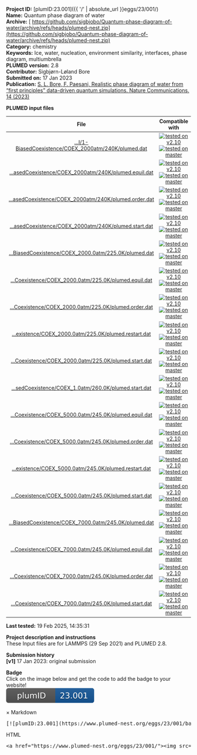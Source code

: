 **Project ID:** [plumID:23.001]({{ '/' | absolute_url }}eggs/23/001/)  
**Name:**  Quantum phase diagram of water  
**Archive:** [ https://github.com/sigbjobo/Quantum-phase-diagram-of-water/archive/refs/heads/plumed-nest.zip](https://github.com/sigbjobo/Quantum-phase-diagram-of-water/archive/refs/heads/plumed-nest.zip)  
**Category:**  chemistry  
**Keywords:**  Ice, water, nucleation, environment similarity, interfaces, phase diagram, multiumbrella  
**PLUMED version:**  2.8  
**Contributor:**  Sigbjørn-Løland Bore  
**Submitted on:** 17 Jan 2023  
**Publication:** [S. L. Bore, F. Paesani, Realistic phase diagram of water from “first principles” data-driven quantum simulations. Nature Communications. 14 (2023)](http://dx.doi.org/10.1038/s41467-023-38855-1)  
  
**PLUMED input files**  
  
| File     | Compatible with |  
|:--------:|:--------:|  
| [...I/1-BiasedCoexistence/COEX_2000atm/240K/plumed.dat](./data/EnhancedCoexistence/Liq-II/1-BiasedCoexistence/COEX_2000atm/240K/plumed.dat.md) |  [![tested on v2.10](https://img.shields.io/badge/v2.10-failed-red.svg)](data/EnhancedCoexistence/Liq-II/1-BiasedCoexistence/COEX_2000atm/240K/plumed.dat.plumed.stderr) [![tested on master](https://img.shields.io/badge/master-passing-green.svg)](data/EnhancedCoexistence/Liq-II/1-BiasedCoexistence/COEX_2000atm/240K/plumed.dat.plumed_master.stderr) |  
| [...asedCoexistence/COEX_2000atm/240K/plumed.equil.dat](./data/EnhancedCoexistence/Liq-II/1-BiasedCoexistence/COEX_2000atm/240K/plumed.equil.dat.md) |  [![tested on v2.10](https://img.shields.io/badge/v2.10-failed-red.svg)](data/EnhancedCoexistence/Liq-II/1-BiasedCoexistence/COEX_2000atm/240K/plumed.equil.dat.plumed.stderr) [![tested on master](https://img.shields.io/badge/master-failed-red.svg)](data/EnhancedCoexistence/Liq-II/1-BiasedCoexistence/COEX_2000atm/240K/plumed.equil.dat.plumed_master.stderr) |  
| [...asedCoexistence/COEX_2000atm/240K/plumed.order.dat](./data/EnhancedCoexistence/Liq-II/1-BiasedCoexistence/COEX_2000atm/240K/plumed.order.dat.md) |  [![tested on v2.10](https://img.shields.io/badge/v2.10-failed-red.svg)](data/EnhancedCoexistence/Liq-II/1-BiasedCoexistence/COEX_2000atm/240K/plumed.order.dat.plumed.stderr) [![tested on master](https://img.shields.io/badge/master-failed-red.svg)](data/EnhancedCoexistence/Liq-II/1-BiasedCoexistence/COEX_2000atm/240K/plumed.order.dat.plumed_master.stderr) |  
| [...asedCoexistence/COEX_2000atm/240K/plumed.start.dat](./data/EnhancedCoexistence/Liq-II/1-BiasedCoexistence/COEX_2000atm/240K/plumed.start.dat.md) |  [![tested on v2.10](https://img.shields.io/badge/v2.10-failed-red.svg)](data/EnhancedCoexistence/Liq-II/1-BiasedCoexistence/COEX_2000atm/240K/plumed.start.dat.plumed.stderr) [![tested on master](https://img.shields.io/badge/master-failed-red.svg)](data/EnhancedCoexistence/Liq-II/1-BiasedCoexistence/COEX_2000atm/240K/plumed.start.dat.plumed_master.stderr) |  
| [...BiasedCoexistence/COEX_2000.0atm/225.0K/plumed.dat](./data/EnhancedCoexistence/Liq-III/5-BiasedCoexistence/COEX_2000.0atm/225.0K/plumed.dat.md) |  [![tested on v2.10](https://img.shields.io/badge/v2.10-passing-green.svg)](data/EnhancedCoexistence/Liq-III/5-BiasedCoexistence/COEX_2000.0atm/225.0K/plumed.dat.plumed.stderr) [![tested on master](https://img.shields.io/badge/master-passing-green.svg)](data/EnhancedCoexistence/Liq-III/5-BiasedCoexistence/COEX_2000.0atm/225.0K/plumed.dat.plumed_master.stderr) |  
| [...Coexistence/COEX_2000.0atm/225.0K/plumed.equil.dat](./data/EnhancedCoexistence/Liq-III/5-BiasedCoexistence/COEX_2000.0atm/225.0K/plumed.equil.dat.md) |  [![tested on v2.10](https://img.shields.io/badge/v2.10-passing-green.svg)](data/EnhancedCoexistence/Liq-III/5-BiasedCoexistence/COEX_2000.0atm/225.0K/plumed.equil.dat.plumed.stderr) [![tested on master](https://img.shields.io/badge/master-passing-green.svg)](data/EnhancedCoexistence/Liq-III/5-BiasedCoexistence/COEX_2000.0atm/225.0K/plumed.equil.dat.plumed_master.stderr) |  
| [...Coexistence/COEX_2000.0atm/225.0K/plumed.order.dat](./data/EnhancedCoexistence/Liq-III/5-BiasedCoexistence/COEX_2000.0atm/225.0K/plumed.order.dat.md) |  [![tested on v2.10](https://img.shields.io/badge/v2.10-passing-green.svg)](data/EnhancedCoexistence/Liq-III/5-BiasedCoexistence/COEX_2000.0atm/225.0K/plumed.order.dat.plumed.stderr) [![tested on master](https://img.shields.io/badge/master-passing-green.svg)](data/EnhancedCoexistence/Liq-III/5-BiasedCoexistence/COEX_2000.0atm/225.0K/plumed.order.dat.plumed_master.stderr) |  
| [...existence/COEX_2000.0atm/225.0K/plumed.restart.dat](./data/EnhancedCoexistence/Liq-III/5-BiasedCoexistence/COEX_2000.0atm/225.0K/plumed.restart.dat.md) |  [![tested on v2.10](https://img.shields.io/badge/v2.10-passing-green.svg)](data/EnhancedCoexistence/Liq-III/5-BiasedCoexistence/COEX_2000.0atm/225.0K/plumed.restart.dat.plumed.stderr) [![tested on master](https://img.shields.io/badge/master-passing-green.svg)](data/EnhancedCoexistence/Liq-III/5-BiasedCoexistence/COEX_2000.0atm/225.0K/plumed.restart.dat.plumed_master.stderr) |  
| [...Coexistence/COEX_2000.0atm/225.0K/plumed.start.dat](./data/EnhancedCoexistence/Liq-III/5-BiasedCoexistence/COEX_2000.0atm/225.0K/plumed.start.dat.md) |  [![tested on v2.10](https://img.shields.io/badge/v2.10-passing-green.svg)](data/EnhancedCoexistence/Liq-III/5-BiasedCoexistence/COEX_2000.0atm/225.0K/plumed.start.dat.plumed.stderr) [![tested on master](https://img.shields.io/badge/master-passing-green.svg)](data/EnhancedCoexistence/Liq-III/5-BiasedCoexistence/COEX_2000.0atm/225.0K/plumed.start.dat.plumed_master.stderr) |  
| [...sedCoexistence/COEX_1.0atm/260.0K/plumed.start.dat](./data/EnhancedCoexistence/Liq-Ih/3-BiasedCoexistence/COEX_1.0atm/260.0K/plumed.start.dat.md) |  [![tested on v2.10](https://img.shields.io/badge/v2.10-passing-green.svg)](data/EnhancedCoexistence/Liq-Ih/3-BiasedCoexistence/COEX_1.0atm/260.0K/plumed.start.dat.plumed.stderr) [![tested on master](https://img.shields.io/badge/master-passing-green.svg)](data/EnhancedCoexistence/Liq-Ih/3-BiasedCoexistence/COEX_1.0atm/260.0K/plumed.start.dat.plumed_master.stderr) |  
| [...Coexistence/COEX_5000.0atm/245.0K/plumed.equil.dat](./data/EnhancedCoexistence/Liq-V/3-BiasedCoexistence/COEX_5000.0atm/245.0K/plumed.equil.dat.md) |  [![tested on v2.10](https://img.shields.io/badge/v2.10-passing-green.svg)](data/EnhancedCoexistence/Liq-V/3-BiasedCoexistence/COEX_5000.0atm/245.0K/plumed.equil.dat.plumed.stderr) [![tested on master](https://img.shields.io/badge/master-passing-green.svg)](data/EnhancedCoexistence/Liq-V/3-BiasedCoexistence/COEX_5000.0atm/245.0K/plumed.equil.dat.plumed_master.stderr) |  
| [...Coexistence/COEX_5000.0atm/245.0K/plumed.order.dat](./data/EnhancedCoexistence/Liq-V/3-BiasedCoexistence/COEX_5000.0atm/245.0K/plumed.order.dat.md) |  [![tested on v2.10](https://img.shields.io/badge/v2.10-passing-green.svg)](data/EnhancedCoexistence/Liq-V/3-BiasedCoexistence/COEX_5000.0atm/245.0K/plumed.order.dat.plumed.stderr) [![tested on master](https://img.shields.io/badge/master-passing-green.svg)](data/EnhancedCoexistence/Liq-V/3-BiasedCoexistence/COEX_5000.0atm/245.0K/plumed.order.dat.plumed_master.stderr) |  
| [...existence/COEX_5000.0atm/245.0K/plumed.restart.dat](./data/EnhancedCoexistence/Liq-V/3-BiasedCoexistence/COEX_5000.0atm/245.0K/plumed.restart.dat.md) |  [![tested on v2.10](https://img.shields.io/badge/v2.10-passing-green.svg)](data/EnhancedCoexistence/Liq-V/3-BiasedCoexistence/COEX_5000.0atm/245.0K/plumed.restart.dat.plumed.stderr) [![tested on master](https://img.shields.io/badge/master-passing-green.svg)](data/EnhancedCoexistence/Liq-V/3-BiasedCoexistence/COEX_5000.0atm/245.0K/plumed.restart.dat.plumed_master.stderr) |  
| [...Coexistence/COEX_5000.0atm/245.0K/plumed.start.dat](./data/EnhancedCoexistence/Liq-V/3-BiasedCoexistence/COEX_5000.0atm/245.0K/plumed.start.dat.md) |  [![tested on v2.10](https://img.shields.io/badge/v2.10-passing-green.svg)](data/EnhancedCoexistence/Liq-V/3-BiasedCoexistence/COEX_5000.0atm/245.0K/plumed.start.dat.plumed.stderr) [![tested on master](https://img.shields.io/badge/master-passing-green.svg)](data/EnhancedCoexistence/Liq-V/3-BiasedCoexistence/COEX_5000.0atm/245.0K/plumed.start.dat.plumed_master.stderr) |  
| [...BiasedCoexistence/COEX_7000.0atm/245.0K/plumed.dat](./data/EnhancedCoexistence/Liq-VI/4-BiasedCoexistence/COEX_7000.0atm/245.0K/plumed.dat.md) |  [![tested on v2.10](https://img.shields.io/badge/v2.10-passing-green.svg)](data/EnhancedCoexistence/Liq-VI/4-BiasedCoexistence/COEX_7000.0atm/245.0K/plumed.dat.plumed.stderr) [![tested on master](https://img.shields.io/badge/master-passing-green.svg)](data/EnhancedCoexistence/Liq-VI/4-BiasedCoexistence/COEX_7000.0atm/245.0K/plumed.dat.plumed_master.stderr) |  
| [...Coexistence/COEX_7000.0atm/245.0K/plumed.equil.dat](./data/EnhancedCoexistence/Liq-VI/4-BiasedCoexistence/COEX_7000.0atm/245.0K/plumed.equil.dat.md) |  [![tested on v2.10](https://img.shields.io/badge/v2.10-passing-green.svg)](data/EnhancedCoexistence/Liq-VI/4-BiasedCoexistence/COEX_7000.0atm/245.0K/plumed.equil.dat.plumed.stderr) [![tested on master](https://img.shields.io/badge/master-passing-green.svg)](data/EnhancedCoexistence/Liq-VI/4-BiasedCoexistence/COEX_7000.0atm/245.0K/plumed.equil.dat.plumed_master.stderr) |  
| [...Coexistence/COEX_7000.0atm/245.0K/plumed.order.dat](./data/EnhancedCoexistence/Liq-VI/4-BiasedCoexistence/COEX_7000.0atm/245.0K/plumed.order.dat.md) |  [![tested on v2.10](https://img.shields.io/badge/v2.10-passing-green.svg)](data/EnhancedCoexistence/Liq-VI/4-BiasedCoexistence/COEX_7000.0atm/245.0K/plumed.order.dat.plumed.stderr) [![tested on master](https://img.shields.io/badge/master-passing-green.svg)](data/EnhancedCoexistence/Liq-VI/4-BiasedCoexistence/COEX_7000.0atm/245.0K/plumed.order.dat.plumed_master.stderr) |  
| [...Coexistence/COEX_7000.0atm/245.0K/plumed.start.dat](./data/EnhancedCoexistence/Liq-VI/4-BiasedCoexistence/COEX_7000.0atm/245.0K/plumed.start.dat.md) |  [![tested on v2.10](https://img.shields.io/badge/v2.10-passing-green.svg)](data/EnhancedCoexistence/Liq-VI/4-BiasedCoexistence/COEX_7000.0atm/245.0K/plumed.start.dat.plumed.stderr) [![tested on master](https://img.shields.io/badge/master-passing-green.svg)](data/EnhancedCoexistence/Liq-VI/4-BiasedCoexistence/COEX_7000.0atm/245.0K/plumed.start.dat.plumed_master.stderr) |  
  
**Last tested:**  19 Feb 2025, 14:35:31
  
**Project description and instructions**  
These Input files are for LAMMPS (29 Sep 2021) and PLUMED 2.8. 

  
**Submission history**  
**[v1]** 17 Jan 2023: original submission  
  
**Badge**  
Click on the image below and get the code to add the badge to your website!  
<img src="./badge.svg" alt="plumeDnest:23.001" id="myBtn" class="badge">
<div id="myModal" class="modal">
  <div class="modal-content">
    <span class="close">&times;</span>
    Markdown<pre>[![plumID:23.001](https://www.plumed-nest.org/eggs/23/001/badge.svg)](https://www.plumed-nest.org/eggs/23/001/)</pre>
    HTML<pre>&lt;a href="https://www.plumed-nest.org/eggs/23/001/"&gt;&lt;img src="https://www.plumed-nest.org/eggs/23/001/badge.svg" alt="plumID:23.001"&gt;&lt;/a&gt;</pre>
  </div>
</div>
